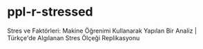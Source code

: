 # ppl-r-stressed
Stres ve Faktörleri: Makine Öğrenimi Kullanarak Yapılan Bir Analiz | Türkçe'de Algılanan Stres Ölçeği Replikasyonu
